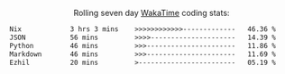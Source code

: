 <p align="center">Rolling seven day <a href="https://wakatime.com/@syrkis"/>WakaTime</a> coding stats:</p>
<!--START_SECTION:waka-->

```txt
Nix            3 hrs 3 mins    >>>>>>>>>>>>-------------   46.36 %
JSON           56 mins         >>>>---------------------   14.39 %
Python         46 mins         >>>----------------------   11.86 %
Markdown       46 mins         >>>----------------------   11.69 %
Ezhil          20 mins         >------------------------   05.19 %
```

<!--END_SECTION:waka-->
